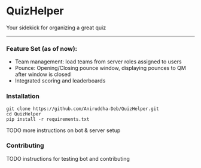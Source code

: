 # QuizHelper

Your sidekick for organizing a great quiz

--------

### Feature Set (as of now):

- Team management: load teams from server roles assigned to users
- Pounce: Opening/Closing pounce window, displaying pounces to QM after window
  is closed
- Integrated scoring and leaderboards

### Installation
```
git clone https://github.com/Aniruddha-Deb/QuizHelper.git
cd QuizHelper
pip install -r requirements.txt
```

TODO more instructions on bot & server setup

### Contributing 

TODO instructions for testing bot and contributing
